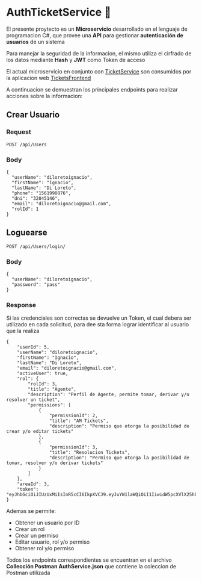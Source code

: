 # AuthTicketService 🔐

El presente proytecto es un **Microservicio** desarrollado en el lenguaje de programacion C#, que provee una **API** para gestionar **autenticación de usuarios** de un sistema

Para manejar la seguridad de la informacion, el mismo utiliza el cirfrado de los datos mediante **Hash** y **JWT** como Token de acceso

El actual microservicio en conjunto con [TicketService](https://github.com/diloretoignacio/TicketService) son consumidos por la aplicacion web [TicketsFrontend](https://github.com/diloretoignacio/TicketsFrontend)

A continuacion se demuestran los principales endpoints para realizar acciones sobre la informacion:
## Crear Usuario
### Request
```
POST /api/Users
```
### Body
```
{
  "userName": "diloretoignacio",
  "firstName": "Ignacio",
  "lastName": "Di Loreto",
  "phone": "1561990876",
  "dni": "32845146",
  "email": "diloretoignacio@gmail.com",
  "rolId": 1
}
```

## Loguearse
```
POST /api/Users/login/
```
### Body
```
{
  "userName": "diloretoignacio",
  "password": "pass"  
}
```
### Response
Si las credenciales son correctas se devuelve un Token, el cual debera ser utilizado en cada solicitud, para dee sta forma lograr identificar al usuario que la realiza
```
{
    "userId": 5,
    "userName": "diloretoignacio",
    "firstName": "Ignacio",
    "lastName": "Di Loreto",
    "email": "diloretoignacio@gmail.com",
    "activeUser": true,
    "rol": {
        "rolId": 3,
        "title": "Agente",
        "description": "Perfil de Agente, permite tomar, derivar y/o resolver un ticket",
        "permissions": [
            {
                "permissionId": 2,
                "title": "AM Tickets",
                "description": "Permiso que otorga la posibilidad de crear y/o editar tickets"
            },
            {
                "permissionId": 3,
                "title": "Resolucion Tickets",
                "description": "Permiso que otorga la posibilidad de tomar, resolver y/o derivar tickets"
            }
        ]
    },
    "areaId": 3,
    "token": "eyJhbGciOiJIUzUxMiIsInR5cCI6IkpXVCJ9.eyJuYW1laWQiOiI1IiwidW5pcXVlX25hbWUiOiJjYW5kZWxhZ2FicmllbGUiLCJlbWFpbCI6ImNhbmRlbGFnYWJyaWVsZUBvdXRsb29rLmNvbSIsInJvbGUiOiIzIiwiZ2VuZGVyIjoiMiwzIiwiYWN0b3J0IjoiMyIsIm5iZiI6MTY3Mjg1ODE2NSwiZXhwIjoxNjczNDYyOTY1LCJpYXQiOjE2NzI4NTgxNjV9.FRvCTUWEFXclRd78_rGSn3co13rf7gc9vASP0lHVv5rqFG40WFNNZGILGPNnuNUYaFmS3SGrGEpeD1PTLm8swQ"
}
```

Ademas se permite:

* Obtener un usuario por ID
* Crear un rol
* Crear un permiso
* Editar usuario, rol y/o permiso
* Obtener rol y/o permiso

Todos los endpoints correspondientes se encuentran en el archivo **Collección Postman AuthService.json** que contiene la coleccion de Postman utilizada

